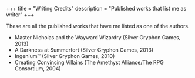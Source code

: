 +++
title = "Writing Credits"
description = "Published works that list me as writer"
+++

These are all the published works that have me listed as one of the authors.

- Master Nicholas and the Wayward Wizardry (Silver Gryphon Games, 2013)
- A Darkness at Summerfort (Silver Gryphon Games, 2013)
- Ingenium™ (Silver Gryphon Games, 2010)
- Creating Convincing Villains (The Amethyst Alliance/The RPG Consortium, 2004)
